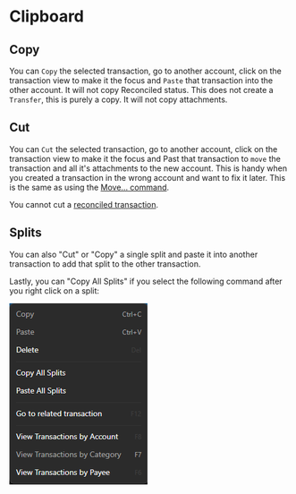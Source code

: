 # Clipboard



## Copy

You can `Copy` the selected transaction, go to another account, click on the transaction view to make it the focus and
`Paste` that transaction into the other account. It will not copy Reconciled status. This does not create a
`Transfer`, this is purely a copy. It will not copy attachments.

## Cut

You can `Cut` the selected transaction, go to another account, click on the transaction view to make it the focus and
Past that transaction to `move` the transaction and all it's attachments to the new account. This is handy when you
created a transaction in the wrong account and want to fix it later. This is the same as using the 
[Move... command](../Accounts/TransactionsMenu.md).

You cannot cut a [reconciled transaction](../Accounts/BalancingAccounts.md).

## Splits

You can also "Cut" or "Copy" a single split and paste it into another transaction to add that split to the other transaction.

Lastly, you can "Copy All Splits" if you select the following command after you right click on a split:

![](../Images/Clipboard.png)



